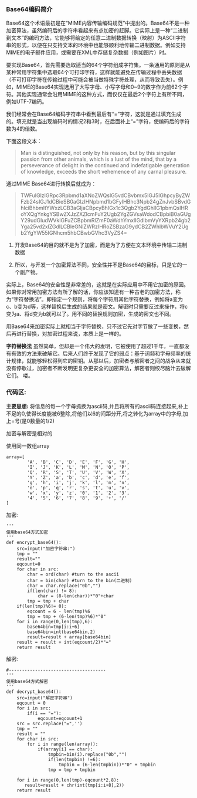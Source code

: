 ### Base64编码简介
Base64这个术语最初是在“MIME内容传输编码规范”中提出的。Base64不是一种加密算法，虽然编码后的字符串看起来有点加密的赶脚。它实际上是一种“二进制到文本”的编码方法，它能够将给定的任意二进制数据转换（映射）为ASCII字符串的形式，以便在只支持文本的环境中也能够顺利地传输二进制数据。例如支持MIME的电子邮件应用，或需要在XML中存储复杂数据（例如图片）时。

要实现Base64，首先需要选取适当的64个字符组成字符集。一条通用的原则是从某种常用字符集中选取64个可打印字符，这样就能避免在传输过程中丢失数据（不可打印字符在传输过程中可能会被当做特殊字符处理，从而导致丢失）。例如，MIME的Base64实现选用了大写字母、小写字母和0~9的数字作为前62个字符。其他实现通常会沿用MIME的这种方式，而仅仅在最后2个字符上有所不同，例如UTF-7编码。

我们经常会在Base64编码字符串中看到最后有“=”字符，这就是通过填充生成的。填充就是当出现编码时的情况2和3时，在后面补上“=”字符，使编码后的字符数为4的倍数。

下面这段文本：

>Man is distinguished, not only by his reason, but by this singular passion from other animals, which is a lust of the mind, that by a perseverance of delight in the continued and indefatigable generation of knowledge, exceeds the short vehemence of any carnal pleasure.

通过MIME Base64进行转换后就成为：

>TWFuIGlzIGRpc3Rpbmd1aXNoZWQsIG5vdCBvbmx5IGJ5IGhpcyByZWFzb24sIGJ1dCBieSB0aGlzIHNpbmd1bGFyIHBhc3Npb24gZnJvbSBvdGhlciBhbmltYWxzLCB3aGljaCBpcyBhIGx1c3Qgb2YgdGhlIG1pbmQsIHRoYXQgYnkgYSBwZXJzZXZlcmFuY2Ugb2YgZGVsaWdodCBpbiB0aGUgY29udGludWVkIGFuZCBpbmRlZmF0aWdhYmxlIGdlbmVyYXRpb24gb2Yga25vd2xlZGdlLCBleGNlZWRzIHRoZSBzaG9ydCB2ZWhlbWVuY2Ugb2YgYW55IGNhcm5hbCBwbGVhc3VyZS4=


1. 开发Base64的目的就不是为了加密，而是为了方便在文本环境中传输二进制数据

2. 所以，与开发一个加密算法不同，安全性并不是Base64的目标，只是它的一个副产物。

实际上，Base64的安全性是非常差的，这就是在实际应用中不用它加密的原因。如果你对常用加密方法有所了解的话，你应该知道有一种古老的加密方法，称为“字符替换法”。即指定一个规则，将每个字符用其他字符替换，例如将a变为c、b变为d等，这样替换后生成的结果就是密文。解密时只需要反过来操作，将c变为a、将d变为b就可以了。用不同的替换规则加密，生成的密文也不同。

用Base64来加密实际上就相当于字符替换，只不过它先对字节做了一些变换，然后再进行替换，对加密过程来说，本质上是一样的。

**字符替换法** 虽然简单，但却是一个伟大的发明，它被使用了超过1千年，一直都没有有效的方法来破解它。后来人们终于发现了它的弱点：基于词频和字母频率的统计规律，就能够轻松得到它的密钥。从那以后，加密者与解密者之间的战争从来就没有停歇过，加密者不断发明更复杂更安全的加密算法，解密者则绞尽脑汁去破解它们。
喽。


### 代码区:
**主要思想:**
将信息的每一个字母抓换为ascii码,并且将所有的ascii码连接起来,补上不足的0,使得长度能被6整除,将他们以6的间距分开,将之转化为array中的字母,加上=号(是0数量的1/2)

加密与解密是相对的

使用同一数组array
```
array=[
        'A', 'B', 'C', 'D', 'E', 'F', 'G', 'H',
        'I', 'J', 'K', 'L', 'M', 'N', 'O', 'P',
        'Q', 'R', 'S', 'T', 'U', 'V', 'W', 'X',
        'Y', 'Z', 'a', 'b', 'c', 'd', 'e', 'f',
        'g', 'h', 'i', 'j', 'k', 'l', 'm', 'n',
        'o', 'p', 'q', 'r', 's', 't', 'u', 'v',
        'w', 'x', 'y', 'z', '0', '1', '2', '3',
        '4', '5', '6', '7', '8', '9', '+', '/'
]
```
加密:
```
'''
使用base64方式加密
'''
def encrypt_base64():
    src=input("加密字符串:")
    tmp = ""
    result=""
    eqcount=0
    for char in src:
        char = ord(char) #turn to the ascii
        char = bin(char) #turn to the bin(二进制)
        char = char.replace("0b","")
        if(len(char) != 8):
            char = (8-len(char))*"0"+char
        tmp = tmp + char
    if(len(tmp)%6!= 0):
        eqcount = 6 - len(tmp)%6
        tmp = tmp + (6-len(tmp)%6)*"0"
    for i in range(0,len(tmp),6):
        base64bin=tmp[i:i+6]
        base64bin=int(base64bin,2)
        result=result + array[base64bin]
    result = result + int(eqcount/2)*"="
    return result
```


解密:
```
#-------------------------------------
'''
使用base64方式解密
'''
def decrypt_base64():
    src=input("解密字符串")
    eqcount = 0
    for i in src:
        if(i == "="):
            eqcount=eqcount+1
    src = src.replace("=",'')
    tmp = ""
    result = ""
    for char in src:
        for i in range(len(array)):
            if(array[i] == char):
                tmpbin=bin(i).replace("0b","")
                if(len(tmpbin) !=6):
                    tmpbin = (6-len(tmpbin))*"0" + tmpbin
                tmp = tmp + tmpbin

    for i in range(0,len(tmp)-eqcount*2,8):
       result=result + chr(int(tmp[i:i+8],2))
    return result
```
